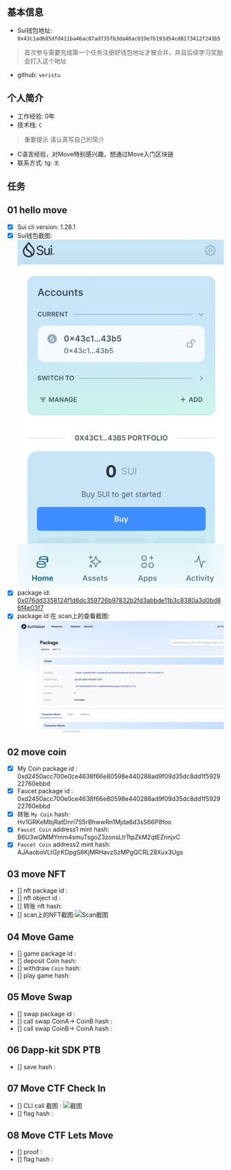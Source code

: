 ## 基本信息
- Sui钱包地址: `0x43c1ad685dfd411ba46ac87ad735fb3da48ac019e7b193d54cd8173412f243b5`
> 首次参与需要完成第一个任务注册好钱包地址才被合并，并且后续学习奖励会打入这个地址
- github: `veristu`

## 个人简介
- 工作经验: 0年
- 技术栈: `C`
> 重要提示 请认真写自己的简介
- C语言经验，对Move特别感兴趣，想通过Move入门区块链
- 联系方式: tg: `无` 

## 任务

##   01 hello move  
- [x] Sui cli version: 1.28.1
- [x] Sui钱包截图: ![Sui钱包截图](./notes/wallet-plugin.png)
- [x] package id: [0x076dd3358124f1d6dc359726b97832b2fd3abbde11b3c8380a3d0bd86f4e03f7](https://testnet.suivision.xyz/package/0x076dd3358124f1d6dc359726b97832b2fd3abbde11b3c8380a3d0bd86f4e03f7)
- [x] package id 在 scan上的查看截图:![Scan截图](./notes/package.png)

##   02 move coin
- [x] My Coin package id :  0xd2450acc700e0ce4638f66e80598e440288ad9f09d35dc8dd1f592922760ebbd             
- [x] Faucet package id :  0xd2450acc700e0ce4638f66e80598e440288ad9f09d35dc8dd1f592922760ebbd             
- [x] 转账 `My Coin` hash: Hv1GRKeMbjRatDnri7S5rBhwwRn1Mjda6d3sS66P8foo
- [x] `Faucet Coin` address1 mint hash: B6U3wQMMYmm4smuTsgoZ3zonsLtrTtpZkM2qtEZnnjvC
- [x] `Faucet Coin` address2 mint hash: AJAaoboVLtGjrKDpgS6KjMRHavzSzMPgQCRL28Xux3Ugs

##   03 move NFT
- [] nft package id :
- [] nft object id : 
- [] 转账 nft  hash:
- [] scan上的NFT截图:![Scan截图](./images/你的图片地址)

##   04 Move Game
- [] game package id :
- [] deposit Coin hash:
- [] withdraw `Coin` hash:
- [] play game hash:

##   05 Move Swap
- [] swap package id :
- [] call swap CoinA-> CoinB  hash :
- [] call swap CoinB-> CoinA  hash :

##   06 Dapp-kit SDK PTB
- [] save hash :

##   07 Move CTF Check In
- [] CLI call 截图 : ![截图](./images/你的图片地址)
- [] flag hash :

##   08 Move CTF Lets Move
- [] proof : 
- [] flag hash :
